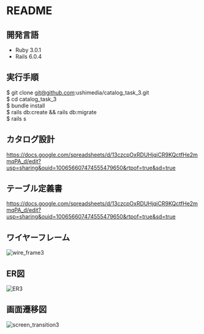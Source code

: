 # README

## 開発言語
 * Ruby 3.0.1
 * Rails 6.0.4

## 実行手順
 $ git clone git@github.com:ushimedia/catalog_task_3.git  
 $ cd catalog_task_3  
 $ bundle install  
 $ rails db:create && rails db:migrate  
 $ rails s  

## カタログ設計
https://docs.google.com/spreadsheets/d/13czcpOxRDUHjqiCR9KQctfHe2mmqPA_d/edit?usp=sharing&ouid=100656607474555479650&rtpof=true&sd=true

## テーブル定義書
https://docs.google.com/spreadsheets/d/13czcpOxRDUHjqiCR9KQctfHe2mmqPA_d/edit?usp=sharing&ouid=100656607474555479650&rtpof=true&sd=true

## ワイヤーフレーム
![wire_frame3](https://user-images.githubusercontent.com/103015276/174574864-4d6ce760-0d84-4b6d-8d4b-340fe1566111.png)

## ER図
![ER3](https://user-images.githubusercontent.com/103015276/174574877-0c5f1e5d-5b62-4582-bb3f-c3450ce7e787.png)


## 画面遷移図
![screen_transition3](https://user-images.githubusercontent.com/103015276/174574873-dbd5b83a-a2c3-4955-b64a-fecea9c484a9.png)